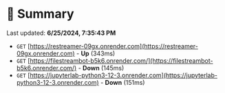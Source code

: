 # 📖 Summary
Last updated: **6/25/2024, 7:35:43 PM**

- `GET` [https://restreamer-09gx.onrender.com](https://restreamer-09gx.onrender.com) - **Up** (343ms)
- `GET` [https://filestreambot-b5k6.onrender.com/](https://filestreambot-b5k6.onrender.com/) - **Down** (145ms)
- `GET` [https://jupyterlab-python3-12-3.onrender.com](https://jupyterlab-python3-12-3.onrender.com) - **Down** (151ms)
